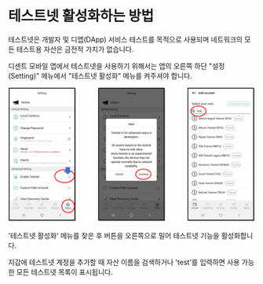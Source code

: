 # 테스트넷 활성화하는 방법

테스트넷은 개발자 및 디앱(DApp) 서비스 테스트를 목적으로 사용되며 네트워크의 모든 테스트용 자산은 금전적 가치가 없습니다.

디센트 모바일 앱에서 테스트넷을 사용하기 위해서는 앱의 오른쪽 하단 "설정(Setting)" 메뉴에서 "테스트넷 활성화" 메뉴를 켜주셔야 합니다.

![](../../.gitbook/assets/testnet.png)

'테스트넷 활성화' 메뉴를 찾은 후 버튼을 오른쪽으로 밀어 테스트넷 기능을 활성화합니다.

지갑에 테스트넷 계정을 추가할 때 자산 이름을 검색하거나 'test'를 입력하면 사용 가능한 모든 테스트넷 목록이 표시됩니다.

